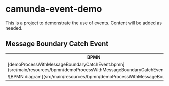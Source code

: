 # camunda-event-demo

This is a project to demonstrate the use of events.
Content will be added as needed.

## Message Boundary Catch Event

<table>
  <tr>
    <th>BPMN</th>
    <th>Code Example</th>
  </tr>
  <tr>
    <td>[demoProcessWithMessageBoundaryCatchEvent.bpmn](src/main/resources/bpmn/demoProcessWithMessageBoundaryCatchEvent.bpmn)</td>
    <td>[de.frvabe.bpm.camunda.MessageBoundaryCatchEventTest](src/test/java/de/frvabe/bpm/camunda/MessageBoundaryCatchEventTest.java)</td>
  </tr>
  <tr>
    <td colspan="2">![BPMN diagram](src/main/resources/bpmn/demoProcessWithMessageBoundaryCatchEvent.png)   </td>
  </tr>
</table>
